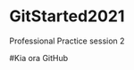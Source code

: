 # GitStarted2021
Professional Practice session 2


#Kia ora GitHub
<!-- Kia ora Taiao! -->















